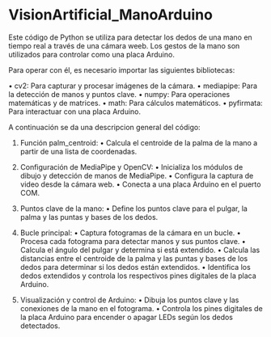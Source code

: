 # VisionArtificial_ManoArduino
Este código de Python se utiliza para detectar los dedos de una mano en tiempo real a través de una cámara weeb. Los gestos de la mano son utilizados 
para controlar como una placa Arduino. 

Para operar con él, es necesario importar las siguientes bibliotecas:

  •	cv2: Para capturar y procesar imágenes de la cámara.
  •	mediapipe: Para la detección de manos y puntos clave.
  •	numpy: Para operaciones matemáticas y de matrices.
  •	math: Para cálculos matemáticos.
  •	pyfirmata: Para interactuar con una placa Arduino.

A continuación se da una descripcion general del código: 
1.	Función palm_centroid:
  •	Calcula el centroide de la palma de la mano a partir de una lista de coordenadas.

2.	Configuración de MediaPipe y OpenCV:
  •	Inicializa los módulos de dibujo y detección de manos de MediaPipe.
  •	Configura la captura de video desde la cámara web.
  •	Conecta a una placa Arduino en el puerto COM.

3.	Puntos clave de la mano:
  •	Define los puntos clave para el pulgar, la palma y las puntas y bases de los dedos.

4.	Bucle principal:
  •	Captura fotogramas de la cámara en un bucle.
  •	Procesa cada fotograma para detectar manos y sus puntos clave.
  •	Calcula el ángulo del pulgar y determina si está extendido.
  •	Calcula las distancias entre el centroide de la palma y las puntas y bases de los dedos para determinar si los dedos están extendidos.
  •	Identifica los dedos extendidos y controla los respectivos pines digitales de la placa Arduino.

5.	Visualización y control de Arduino:
  •	Dibuja los puntos clave y las conexiones de la mano en el fotograma.
  •	Controla los pines digitales de la placa Arduino para encender o apagar LEDs según los dedos detectados.



